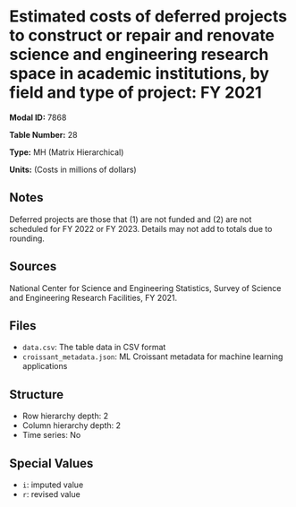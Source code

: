 # Estimated costs of deferred projects to construct or repair and renovate science and engineering research space in academic institutions, by field and type of project: FY 2021

**Modal ID:** 7868

**Table Number:** 28

**Type:** MH (Matrix Hierarchical)

**Units:** (Costs in millions of dollars)

## Notes

Deferred projects are those that (1) are not funded and (2) are not scheduled for FY 2022 or FY 2023. Details may not add to totals due to rounding.

## Sources

National Center for Science and Engineering Statistics, Survey of Science and Engineering Research Facilities, FY 2021.

## Files

- `data.csv`: The table data in CSV format
- `croissant_metadata.json`: ML Croissant metadata for machine learning applications

## Structure

- Row hierarchy depth: 2
- Column hierarchy depth: 2
- Time series: No

## Special Values

- `i`: imputed value
- `r`: revised value
